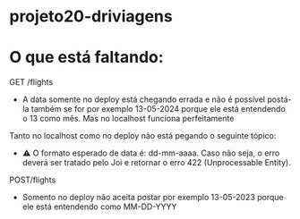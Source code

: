 # projeto20-driviagens

# O que está faltando:

GET /flights 


- A data somente no deploy está chegando errada e não é possível postá-la também se for por exemplo 13-05-2024 porque ele está entendendo o 13 como mês.
Mas no localhost funciona perfeitamente

Tanto no localhost como no deploy não está pegando o seguinte tópico:
- ⚠️ O formato esperado de data é: dd-mm-aaaa. Caso não seja, o erro deverá ser tratado pelo Joi e retornar o erro 422 (Unprocessable Entity).

POST/flights

- Somento no deploy não aceita postar por exemplo 13-05-2023 porque ele está entendendo como MM-DD-YYYY